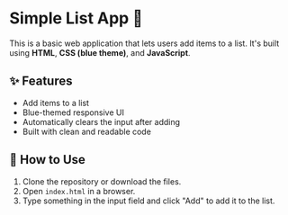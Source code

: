 # Simple List App 📝

This is a basic web application that lets users add items to a list. It's built using **HTML**, **CSS (blue theme)**, and **JavaScript**.

## ✨ Features

- Add items to a list
- Blue-themed responsive UI
- Automatically clears the input after adding
- Built with clean and readable code

## 🚀 How to Use

1. Clone the repository or download the files.
2. Open `index.html` in a browser.
3. Type something in the input field and click "Add" to add it to the list.

